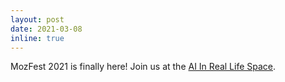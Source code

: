 ```yaml
---
layout: post
date: 2021-03-08
inline: true
---
```


MozFest 2021 is finally here! Join us at the <a href="https://www.mozillafestival.org/en/uniquely-mozfest/spaces/ai-irl/" target="_blank">AI In Real Life Space</a>.
